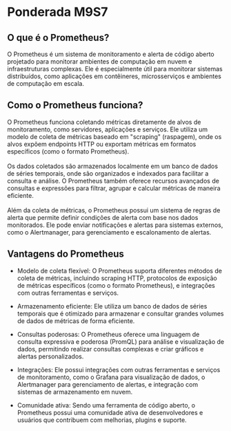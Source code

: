 # Ponderada M9S7

## O que é o Prometheus?

O Prometheus é um sistema de monitoramento e alerta de código aberto projetado para monitorar ambientes de computação em nuvem e infraestruturas complexas. Ele é especialmente útil para monitorar sistemas distribuídos, como aplicações em contêineres, microsserviços e ambientes de computação em escala.

## Como o Prometheus funciona?

O Prometheus funciona coletando métricas diretamente de alvos de monitoramento, como servidores, aplicações e serviços. Ele utiliza um modelo de coleta de métricas baseado em "scraping" (raspagem), onde os alvos expõem endpoints HTTP ou exportam métricas em formatos específicos (como o formato Prometheus).
<br><br>
Os dados coletados são armazenados localmente em um banco de dados de séries temporais, onde são organizados e indexados para facilitar a consulta e análise. O Prometheus também oferece recursos avançados de consultas e expressões para filtrar, agrupar e calcular métricas de maneira eficiente.
<br><br>
Além da coleta de métricas, o Prometheus possui um sistema de regras de alerta que permite definir condições de alerta com base nos dados monitorados. Ele pode enviar notificações e alertas para sistemas externos, como o Alertmanager, para gerenciamento e escalonamento de alertas.


## Vantagens do Prometheus

* Modelo de coleta flexível: O Prometheus suporta diferentes métodos de coleta de métricas, incluindo scraping HTTP, protocolos de exposição de métricas específicos (como o formato Prometheus), e integrações com outras ferramentas e serviços.

* Armazenamento eficiente: Ele utiliza um banco de dados de séries temporais que é otimizado para armazenar e consultar grandes volumes de dados de métricas de forma eficiente.

* Consultas poderosas: O Prometheus oferece uma linguagem de consulta expressiva e poderosa (PromQL) para análise e visualização de dados, permitindo realizar consultas complexas e criar gráficos e alertas personalizados.

* Integrações: Ele possui integrações com outras ferramentas e serviços de monitoramento, como o Grafana para visualização de dados, o Alertmanager para gerenciamento de alertas, e integração com sistemas de armazenamento em nuvem.

* Comunidade ativa: Sendo uma ferramenta de código aberto, o Prometheus possui uma comunidade ativa de desenvolvedores e usuários que contribuem com melhorias, plugins e suporte.
